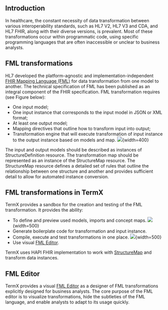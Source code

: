 ## Introduction

In healthcare, the constant necessity of data transformation between various interoperability standards, such as HL7 V2, HL7 V3 and CDA, and HL7 FHIR, along with their diverse versions, is prevalent. Most of these transformations occur within programmatic code, using specific programming languages that are often inaccessible or unclear to business analysts. 

## FML transformations

HL7 developed the platform-agnostic and implementation-independent [FHIR Mapping Language (FML)](http://hl7.org/fhir/mapping-language.html) for data transformation from one model to another. 
The technical specification of FML has been published as an integral component of the FHIR specification. 
FML transformation requires (see Figure below):
- One input model;
- One input instance that corresponds to the input model in JSON or XML format;
- At least one output model;
- Mapping directives that outline how to transform input into output;
- Transformation engine that will execute transformation of input instance to the output instance based on models and map.
![](files/131/FML.png){width=400}

The input and output models should be described as instances of StructureDefinition resource. The transformation map should be represented as an instance of the StructureMap resource. The StructureMap resource defines a detailed set of rules that outline the relationship between one structure and another and provides sufficient detail to allow for automated instance conversion. 


## FML transformations in TermX
TermX provides a sandbox for the creation and testing of the FML transformation. 
It provides the ability: 
- To define and preview used models, imports and concept maps.
![](files/131/Screenshot%202023-10-17%20at%2010.52.39.png){width=500}
- Generate boilerplate code for transformation and input instance.
- Compile, execute and test transformations in one place.
![](files/131/Screenshot%202023-10-17%20at%2011.01.28.png){width=500}
- Use visual [FML Editor](page:fml-editor).

TermX uses HAPI FHIR implementation to work with [StructureMap](http://hl7.org/fhir/structuremap.html) and transform data instances. 

## FML Editor

TermX provides a visual [FML Editor](page:fml-editor) as a designer of FML transformations explicitly designed for business analysts. The core purpose of the FML editor is to visualize transformations, hide the subtleties of the FML language, and enable analysts to adapt to its usage quickly.
